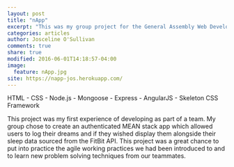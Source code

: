 ```yaml
---
layout: post
title: "nApp"
excerpt: "This was my group project for the General Assembly Web Development Immersive Course. The assignment for this project was to create a authenticated MEAN stack app"
categories: articles
author: Josceline O'Sullivan
comments: true
share: true
modified: 2016-06-01T14:18:57-04:00
image:
  feature: nApp.jpg
site: https://napp-jos.herokuapp.com/
---
```


HTML - CSS - Node.js - Mongoose - Express - AngularJS - Skeleton CSS Framework

This project was my first experience of developing as part of a team. My group chose to create an authenticated MEAN stack app which allowed users to log their dreams and if they wished display them alongside their sleep data sourced from the FitBit API. This project was a great chance to put into practice the agile working practices we had been introduced to and to learn new problem solving techniques from our teammates.   
